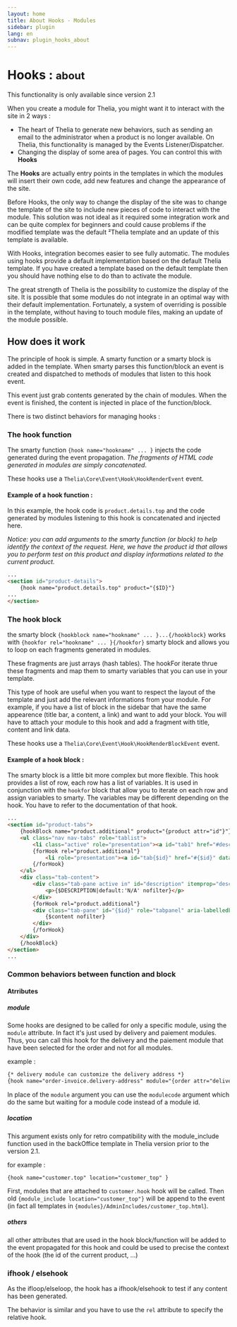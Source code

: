 ```yaml
---
layout: home
title: About Hooks - Modules
sidebar: plugin
lang: en
subnav: plugin_hooks_about
---
```


<div class="page-header">
    <h1>Hooks : <small>about</small></h1>
</div>

<div class="alert alert-warning">
<p>This functionality is only available since version 2.1</p>
</div>

When you create a module for Thelia, you might want it to interact with the site in 2 ways :

- The heart of Thelia to generate new behaviors, such as sending an email to the administrator when a product is no longer available. On Thelia, this functionality is managed by the Events Listener/Dispatcher.
- Changing the display of some area of pages. You can control this with **Hooks**

The **Hooks** are actually entry points in the templates in which the modules will insert their own code, add new features and change the appearance of the site.

Before Hooks, the only way to change the display of the site was to change the template of the site to include new pieces of code to interact with the module.
This solution was not ideal as it required some integration work and can be quite complex for beginners and could cause problems if the modified template was the default ²Thelia template and an update of this template is available.

With Hooks, integration becomes easier to see fully automatic. The modules using hooks provide a default implementation based on the default Thelia template. If you have created a template based on the default template then you should have nothing else to do than to activate the module.

The great strength of Thelia is the possibility to customize the display of the site. It is possible that some modules do not integrate in an optimal way with their default implementation.
Fortunately, a system of overriding is possible in the template, without having to touch module files, making an update of the module possible.


## How does it work

The principle of hook is simple. A smarty function or a smarty block is added in the template. When smarty parses this function/block an event is created and dispatched to methods of modules that listen to this hook event.

This event just grab contents generated by the chain of modules. When the event is finished, the content is injected in place of the function/block.

There is two distinct behaviors for managing hooks : 

### The hook function

The smarty function ```{hook name="hookname" ... }``` injects the code generated during the event propagation. *The fragments of HTML code generated in modules are simply concatenated*. 

These hooks use a ```Thelia\Core\Event\Hook\HookRenderEvent``` event.

#### Example of a hook function :

In this example, the hook code is ```product.details.top``` and the code generated by modules listening to this hook is concatenated and injected here.

*Notice: you can add arguments to the smarty function (or block) to help identify the context of the request. Here, we have the product id that allows you to perform test on this product and display informations related to the current product.*

```html
...
<section id="product-details">
    {hook name="product.details.top" product="{$ID}"}
...
</section>
```

### The hook block

the smarty block ```{hookblock name="hookname" ... }...{/hookblock}``` works with ```{hookfor rel="hookname" ... }{/hookfor}``` smarty block and allows you to loop on each fragments generated in modules. 

These fragments are just arrays (hash tables). The hookFor iterate thrue these fragments and map them to smarty variables that you can use in your template.  

This type of hook are useful when you want to respect the layout of the template and just add the relevant informations from your module. For example, if you have a list of block in the sidebar that have the same appearence (title bar, a content, a link) and want to add your block. You will have to    attach your module to this hook and add a fragment with title, content and link data.

These hooks use a ```Thelia\Core\Event\Hook\HookRenderBlockEvent``` event.

#### Example of a hook block :

The smarty block is a little bit more complex but more flexible. This hook provides a list of row, each row has a list of variables. It is used in conjunction with the ```hookfor``` block that allow you to iterate on each row and assign variables to smarty. The variables may be different depending on the hook. You have to refer to the documentation of that hook.


```html
...
<section id="product-tabs">
    {hookBlock name="product.additional" product="{product attr="id"}"}
    <ul class="nav nav-tabs" role="tablist">
        <li class="active" role="presentation"><a id="tab1" href="#description" data-toggle="tab" role="tab">{intl l="Description"}</a></li>
        {forHook rel="product.additional"}
            <li role="presentation"><a id="tab{$id}" href="#{$id}" data-toggle="tab" role="tab">{$title}</a></li>
        {/forHook}
    </ul>
    <div class="tab-content">
        <div class="tab-pane active in" id="description" itemprop="description" role="tabpanel" aria-labelledby="tab1">
            <p>{$DESCRIPTION|default:'N/A' nofilter}</p>
        </div>
        {forHook rel="product.additional"}
        <div class="tab-pane" id="{$id}" role="tabpanel" aria-labelledby="tab{$id}">
            {$content nofilter}
        </div>
        {/forHook}
    </div>
    {/hookBlock}
</section>
...
```

### Common behaviors between function and block

#### Atrributes

##### module

Some hooks are designed to be called for only a specific module, using the `module` attribute. In fact it's just used by delivery and paiement modules. Thus, you can call this hook for the delivery and the paiement module that have been selected for the order and not for all modules.

example : 

```html
{* delivery module can customize the delivery address *}
{hook name="order-invoice.delivery-address" module="{order attr="delivery_module"}"}
```

In place of the `module` argument you can use the `modulecode` argument which do the same but waiting for a module code instead of a module id.

##### location

This argument exists only for retro compatibility with the module_include function used in the backOffice template in Thelia version prior to the version 2.1.

for example :

```smarty
{hook name="customer.top" location="customer_top" }
```

First, modules that are attached to `customer.hook` hook will be called. Then old `{module_include location="customer_top"}` will be append to the event (in fact all templates in `{modules}/AdminIncludes/customer_top.html`).

##### others

all other attributes that are used in the hook block/function will be added to the event propagated for this hook and could be used to precise the context of the hook (the id of the current product, ...)

### ifhook / elsehook

As the ifloop/elseloop, the hook has a ifhook/elsehook to test if any content has been generated. 

The behavior is similar and you have to use the `rel` attribute to specify the relative hook.

